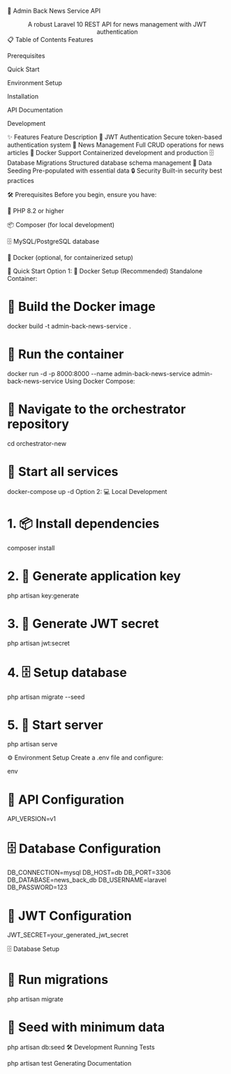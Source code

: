 🚀 Admin Back News Service API
<div align="center">
A robust Laravel 10 REST API for news management with JWT authentication
</div>
📋 Table of Contents
Features

Prerequisites

Quick Start

Environment Setup

Installation

API Documentation

Development

✨ Features
Feature	Description
🔐 JWT Authentication	Secure token-based authentication system
📰 News Management	Full CRUD operations for news articles
🐳 Docker Support	Containerized development and production
🗄️ Database Migrations	Structured database schema management
🌱 Data Seeding	Pre-populated with essential data
🔒 Security	Built-in security best practices

🛠 Prerequisites
Before you begin, ensure you have:

🐘 PHP 8.2 or higher

📦 Composer (for local development)

🗄️ MySQL/PostgreSQL database

🐳 Docker (optional, for containerized setup)

🚀 Quick Start
Option 1: 🐳 Docker Setup (Recommended)
Standalone Container:

# 🔨 Build the Docker image
docker build -t admin-back-news-service .

# 🏃 Run the container
docker run -d -p 8000:8000 --name admin-back-news-service admin-back-news-service
Using Docker Compose:

# 📁 Navigate to the orchestrator repository
cd orchestrator-new

# 🚀 Start all services
docker-compose up -d
Option 2: 💻 Local Development

# 1. 📦 Install dependencies
composer install

# 2. 🔑 Generate application key
php artisan key:generate

# 3. 🎯 Generate JWT secret
php artisan jwt:secret

# 4. 🗄️ Setup database
php artisan migrate --seed

# 5. 🏃 Start server
php artisan serve


⚙️ Environment Setup
Create a .env file and configure:

env
# 🚀 API Configuration
API_VERSION=v1

# 🗄️ Database Configuration
DB_CONNECTION=mysql
DB_HOST=db
DB_PORT=3306
DB_DATABASE=news_back_db
DB_USERNAME=laravel
DB_PASSWORD=123

# 🔐 JWT Configuration
JWT_SECRET=your_generated_jwt_secret

🗄️ Database Setup
# 🎯 Run migrations
php artisan migrate

# 🌱 Seed with minimum data
php artisan db:seed
🛠 Development
Running Tests

php artisan test
Generating Documentation
